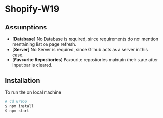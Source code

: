 # Shopify-W19

Assumptions
------------

* [**Database**] No Database is required, since requirements do not mention mentaining list on page refresh.
* [**Server**] No Server is required, since Github acts as a server in this case.
* [**Favourite Repositories**] Favourite repositories maintain their state after input bar is cleared.




Installation
------------
To run the on local machine

``` sh
# cd Grepo
$ npm install
$ npm start
```
